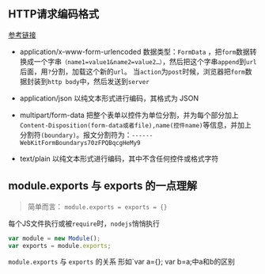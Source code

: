## HTTP请求编码格式
[参考链接](https://blog.csdn.net/Greenhand_BN/article/details/114750061)

- application/x-www-form-urlencoded
数据类型：`FormData` ，把`form`数据转换成一个字串`（name1=value1&name2=value2…）`，然后把这个字串`append`到`url`后面，用`?`分割，加载这个新的`url`。 当`action`为`post`时候，浏览器把`form`数据封装到`http body`中，然后发送到`server`

- application/json
以纯文本形式进行编码，其格式为 JSON

- multipart/form-data
把整个表单以控件为单位分割，并为每个部分加上`Content-Disposition(form-data或者file),name(控件name)`等信息，并加上分割符`(boundary)`。报文分割符为：`------WebKitFormBoundarys70zFPQBqcgHeMy9`

- text/plain
以纯文本形式进行编码，其中不含任何控件或格式字符

##  module.exports 与 exports 的一点理解
> 简单而言： `module.exports = exports = {}`

每个JS文件执行或被`require`时，`nodejs`悄悄执行
```js
var module = new Module();
var exports = module.exports;
```
`module.exports` 与 `exports` 的关系 形如`var a={}; var b=a;中a和b的区别